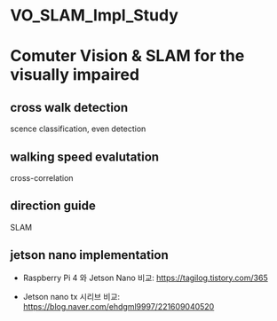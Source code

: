 # VO_SLAM_Impl_Study

# Comuter Vision & SLAM for the visually impaired

## cross walk detection
 scence classification, even detection
## walking speed evalutation
 cross-correlation
## direction guide
 SLAM
## jetson nano implementation

- Raspberry Pi 4 와 Jetson Nano 비교:
https://tagilog.tistory.com/365

- Jetson nano tx 시리브 비교:
https://blog.naver.com/ehdgml9997/221609040520
